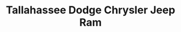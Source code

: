 ---
title: "Tallahassee Dodge Chrysler Jeep Ram"
url: /tallahassee/tallahassee-dodge-chrysler-jeep-ram/
shop: car
---